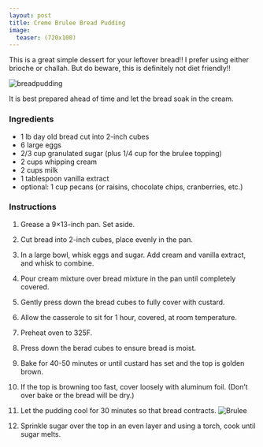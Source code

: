 ```yaml
---
layout: post
title: Creme Brulee Bread Pudding
image:
  teaser: (720x100)
---
```


This is a great simple dessert for your leftover bread!! I prefer using either brioche or challah. But do beware, this is definitely not diet friendly!!

![breadpudding][2]

It is best prepared ahead of time and let the bread soak in the cream.

### Ingredients
- 1 lb day old bread cut into 2-inch cubes
- 6 large eggs
- 2/3 cup granulated sugar (plus 1/4 cup for the brulee topping)
- 2 cups whipping cream
- 2 cups milk
- 1 tablespoon vanilla extract
- optional: 1 cup pecans (or raisins, chocolate chips, cranberries, etc.)

### Instructions
1. Grease a 9×13-inch pan. Set aside.
1. Cut bread into 2-inch cubes, place evenly in the pan.
1. In a large bowl, whisk eggs and sugar. Add cream and vanilla extract, and whisk to combine.
1. Pour cream mixture over bread mixture in the pan until completely covered.
1. Gently press down the bread cubes to fully cover with custard.
1. Allow the casserole to sit for 1 hour, covered, at room temperature.

1. Preheat oven to 325F.
1. Press down the berad cubes to ensure bread is moist.
1. Bake for 40-50 minutes or until custard has set and the top is golden brown.
1. If the top is browning too fast, cover loosely with aluminum foil. (Don’t over bake or the bread will be dry.)
1. Let the pudding cool for 30 minutes so that bread contracts.
![Brulee][3]
1. Sprinkle sugar over the top in an even layer and using a torch, cook until sugar melts.

[1]: https://photos.smugmug.com/photos/i-3kKfKMW/1/M/i-3kKfKMW-M.jpg
[2]: https://photos.smugmug.com/photos/i-Pc7GQs6/0/M/i-Pc7GQs6-M.jpg
[3]: https://photos.smugmug.com/photos/i-ZhF4P5b/2/M/i-ZhF4P5b-M.jpg
